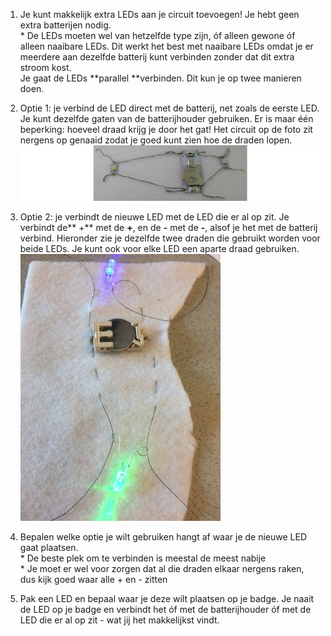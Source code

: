 1. Je kunt makkelijk extra LEDs aan je circuit toevoegen! Je hebt geen extra batterijen nodig.  
   \* De LEDs moeten wel van hetzelfde type zijn, óf alleen gewone óf alleen naaibare LEDs. Dit werkt het best met naaibare LEDs omdat je er meerdere aan dezelfde batterij kunt verbinden zonder dat dit extra stroom kost.  
   Je gaat de LEDs **parallel **verbinden. Dit kun je op twee manieren doen.

2. Optie 1: je verbind de LED direct met de batterij, net zoals de eerste LED. Je kunt dezelfde gaten van de batterijhouder gebruiken. Er is maar één beperking: hoeveel draad krijg je door het gat! Het circuit op de foto zit nergens op genaaid zodat je goed kunt zien hoe de draden lopen.  
   ![](/nl/assets/more_leds_separate_120_333_650.png)

3. Optie 2: je verbindt de nieuwe LED met de LED die er al op zit. Je verbindt de** +** met de **+**, en de **-** met de **-**, alsof je het met de batterij verbind. Hieronder zie je dezelfde twee draden die gebruikt worden voor beide LEDs. Je kunt ook voor elke LED een aparte draad gebruiken.  
   ![](/assets/IMG_5291.JPG)

4. Bepalen welke optie je wilt gebruiken hangt af waar je de nieuwe LED gaat plaatsen.  
   \* De beste plek om te verbinden is meestal de meest nabije  
   \* Je moet er wel voor zorgen dat al die draden elkaar nergens raken, dus kijk goed waar alle + en - zitten

5. Pak een LED en bepaal waar je deze wilt plaatsen op je badge. Je naait de LED op je badge en verbindt het óf met de batterijhouder óf met de LED die er al op zit - wat jij het makkelijkst vindt.



